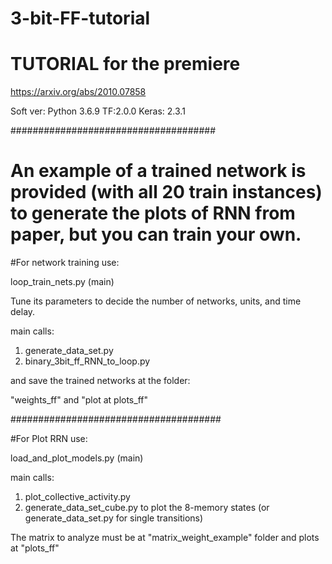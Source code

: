 # 3-bit-FF-tutorial

# TUTORIAL for the premiere

https://arxiv.org/abs/2010.07858

Soft ver: Python 3.6.9
TF:2.0.0
Keras: 2.3.1

#####################################

# An example of a trained network is provided (with all 20 train instances) to generate the plots of RNN from paper, but you can train your own.

#For network training use:

loop_train_nets.py  (main)

Tune its parameters to decide the number of networks, units, and time delay.

main calls:

1) generate_data_set.py
2) binary_3bit_ff_RNN_to_loop.py

and save the trained networks at the folder:

"weights_ff" and "plot at plots_ff"

######################################

#For Plot RRN use:

load_and_plot_models.py (main)

main calls:

1) plot_collective_activity.py
2) generate_data_set_cube.py to plot the 8-memory states (or generate_data_set.py for single transitions)

The matrix to analyze must be at "matrix_weight_example" folder and plots at "plots_ff"



